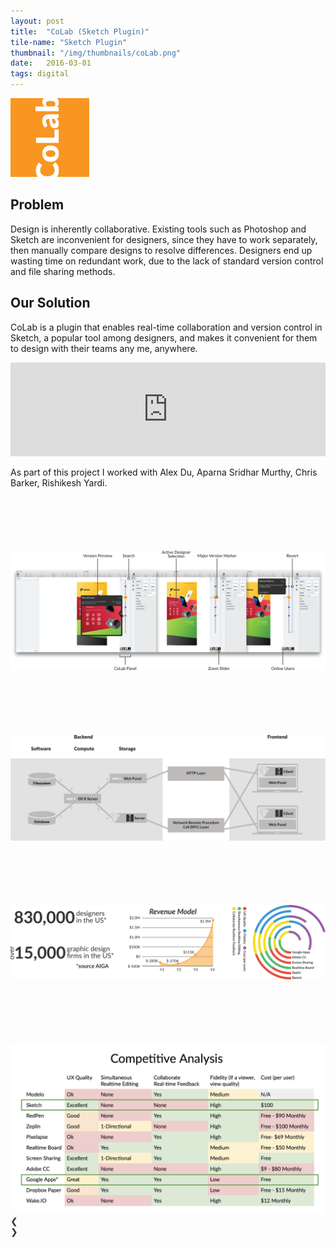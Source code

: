 ```yaml
---
layout: post
title:  "CoLab (Sketch Plugin)"
tile-name: "Sketch Plugin"
thumbnail: "/img/thumbnails/coLab.png"
date:   2016-03-01
tags: digital
---
```


<div class="image-container"><img src="../img/colab/logo.svg" alt="Logo" class="image-center" style="width:25%"/></div>

## Problem

Design is inherently collaborative. Existing tools such as Photoshop and Sketch are inconvenient for designers, since they have to work separately, then manually compare designs to resolve differences. Designers end up wasting time on redundant work, due to the lack of standard version control and file sharing methods.

## Our Solution
CoLab is a plugin that enables real-time collaboration and version control in Sketch, a popular tool among designers, and makes it convenient for them to design with their teams any me, anywhere.

<iframe width="100%" src="https://www.youtube.com/embed/w0ZcpQ547Gg?rel=0" frameborder="0" allowfullscreen></iframe>

As part of this project I worked with Alex Du, Aparna Sridhar Murthy, Chris Barker, Rishikesh Yardi.

<div class="image-container" style="margin-top:100px;"><img src="../img/colab/screenShots.png" alt="Screenshots"/></div>

<div class="image-container" style="margin-top:100px;"><img src="../img/colab/dataStructure.svg" alt="Data Implementation"/></div>

<div class="image-container" style="margin-top:100px;"><img src="../img/colab/stats.svg" alt="Statistics"/></div>

<div class="image-container" style="margin-top:100px;"><img src="../img/colab/competitiveAnalysis.png" alt="Competitive Analysis"/></div>

<link rel="stylesheet" href="http://www.w3schools.com/lib/w3.css">

<style>
.mySlides {display:none}
.w3-left, .w3-right, .w3-badge {cursor:pointer}
.w3-badge {height:13px;width:13px;padding:0}
.w3-text-white {color:#666666 !important}
.w3-text-white, .w3-hover-text-white:hover {color:#313131 !important}
.w3-white, .w3-hover-white:hover {background-color: #313131 !important}
</style>

<div class="w3-content w3-display-container">
  <img class="mySlides" src="../img/colab/presentation/presentation.png" style="width:100%">
  <img class="mySlides" src="../img/colab/presentation/presentation2.png" style="width:100%">
  <img class="mySlides" src="../img/colab/presentation/presentation3.png" style="width:100%">
  <img class="mySlides" src="../img/colab/presentation/presentation4.png" style="width:100%">
  <img class="mySlides" src="../img/colab/presentation/presentation5.png" style="width:100%">
  <img class="mySlides" src="../img/colab/presentation/presentation6.png" style="width:100%">
  <img class="mySlides" src="../img/colab/presentation/presentation7.png" style="width:100%">
  <img class="mySlides" src="../img/colab/presentation/presentation8.png" style="width:100%">
  <img class="mySlides" src="../img/colab/presentation/presentation9.png" style="width:100%">
  <img class="mySlides" src="../img/colab/presentation/presentation10.png" style="width:100%">
  <img class="mySlides" src="../img/colab/presentation/presentation11.png" style="width:100%">
  <img class="mySlides" src="../img/colab/presentation/presentation12.png" style="width:100%">
  <img class="mySlides" src="../img/colab/presentation/presentation13.png" style="width:100%">
  <img class="mySlides" src="../img/colab/presentation/presentation14.png" style="width:100%">
  <img class="mySlides" src="../img/colab/presentation/presentation15.png" style="width:100%">
  <img class="mySlides" src="../img/colab/presentation/presentation16.png" style="width:100%">
  <img class="mySlides" src="../img/colab/presentation/presentation17.png" style="width:100%">
  <img class="mySlides" src="../img/colab/presentation/presentation18.png" style="width:100%">
  <img class="mySlides" src="../img/colab/presentation/presentation19.png" style="width:100%">
  <img class="mySlides" src="../img/colab/presentation/presentation20.png" style="width:100%">
  <img class="mySlides" src="../img/colab/presentation/presentation21.png" style="width:100%">
  <img class="mySlides" src="../img/colab/presentation/presentation22.png" style="width:100%">
  <img class="mySlides" src="../img/colab/presentation/presentation23.png" style="width:100%">
  <img class="mySlides" src="../img/colab/presentation/presentation24.png" style="width:100%">
  <img class="mySlides" src="../img/colab/presentation/presentation25.png" style="width:100%">
  <img class="mySlides" src="../img/colab/presentation/presentation26.png" style="width:100%">
  <img class="mySlides" src="../img/colab/presentation/presentation27.png" style="width:100%">
  <img class="mySlides" src="../img/colab/presentation/presentation28.png" style="width:100%">

  
  <div class="w3-center w3-section w3-large w3-text-white w3-display-bottommiddle" style="width:100%">
    <div class="w3-left w3-padding-left w3-hover-text-khaki" onclick="plusDivs(-1)">&#10094;</div>
    <div class="w3-right w3-padding-right w3-hover-text-khaki" onclick="plusDivs(1)">&#10095;</div>
    <span class="w3-badge demo w3-border w3-transparent w3-hover-white" onclick="currentDiv(1)"></span>
    <span class="w3-badge demo w3-border w3-transparent w3-hover-white" onclick="currentDiv(2)"></span>
    <span class="w3-badge demo w3-border w3-transparent w3-hover-white" onclick="currentDiv(3)"></span>
    <span class="w3-badge demo w3-border w3-transparent w3-hover-white" onclick="currentDiv(4)"></span>
    <span class="w3-badge demo w3-border w3-transparent w3-hover-white" onclick="currentDiv(5)"></span>
    <span class="w3-badge demo w3-border w3-transparent w3-hover-white" onclick="currentDiv(6)"></span>
    <span class="w3-badge demo w3-border w3-transparent w3-hover-white" onclick="currentDiv(7)"></span>
    <span class="w3-badge demo w3-border w3-transparent w3-hover-white" onclick="currentDiv(8)"></span>
    <span class="w3-badge demo w3-border w3-transparent w3-hover-white" onclick="currentDiv(9)"></span>
    <span class="w3-badge demo w3-border w3-transparent w3-hover-white" onclick="currentDiv(10)"></span>
    <span class="w3-badge demo w3-border w3-transparent w3-hover-white" onclick="currentDiv(11)"></span>
    <span class="w3-badge demo w3-border w3-transparent w3-hover-white" onclick="currentDiv(12)"></span>
    <span class="w3-badge demo w3-border w3-transparent w3-hover-white" onclick="currentDiv(13)"></span>
    <span class="w3-badge demo w3-border w3-transparent w3-hover-white" onclick="currentDiv(14)"></span>
    <span class="w3-badge demo w3-border w3-transparent w3-hover-white" onclick="currentDiv(15)"></span>
    <span class="w3-badge demo w3-border w3-transparent w3-hover-white" onclick="currentDiv(16)"></span>
    <span class="w3-badge demo w3-border w3-transparent w3-hover-white" onclick="currentDiv(17)"></span>
    <span class="w3-badge demo w3-border w3-transparent w3-hover-white" onclick="currentDiv(18)"></span>
    <span class="w3-badge demo w3-border w3-transparent w3-hover-white" onclick="currentDiv(20)"></span>
    <span class="w3-badge demo w3-border w3-transparent w3-hover-white" onclick="currentDiv(21)"></span>
    <span class="w3-badge demo w3-border w3-transparent w3-hover-white" onclick="currentDiv(22)"></span>
    <span class="w3-badge demo w3-border w3-transparent w3-hover-white" onclick="currentDiv(23)"></span>
    <span class="w3-badge demo w3-border w3-transparent w3-hover-white" onclick="currentDiv(24)"></span>
    <span class="w3-badge demo w3-border w3-transparent w3-hover-white" onclick="currentDiv(25)"></span>
    <span class="w3-badge demo w3-border w3-transparent w3-hover-white" onclick="currentDiv(26)"></span>
    <span class="w3-badge demo w3-border w3-transparent w3-hover-white" onclick="currentDiv(27)"></span>
    <span class="w3-badge demo w3-border w3-transparent w3-hover-white" onclick="currentDiv(28)"></span>

  </div>
</div>

<script>
var slideIndex = 1;
showDivs(slideIndex);

function plusDivs(n) {
  showDivs(slideIndex += n);
}

function currentDiv(n) {
  showDivs(slideIndex = n);
}

function showDivs(n) {
  var i;
  var x = document.getElementsByClassName("mySlides");
  var dots = document.getElementsByClassName("demo");
  if (n > x.length) {slideIndex = 1}    
  if (n < 1) {slideIndex = x.length}
  for (i = 0; i < x.length; i++) {
     x[i].style.display = "none";  
  }
  for (i = 0; i < dots.length; i++) {
     dots[i].className = dots[i].className.replace(" w3-white", "");
  }
  x[slideIndex-1].style.display = "block";  
  dots[slideIndex-1].className += " w3-white";
}
</script>